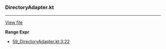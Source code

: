 ### DirectoryAdapter.kt
---
[View file](files/59_DirectoryAdapter.kt)

**Range Expr**

 - [59_DirectoryAdapter.kt:3:22](files/59_DirectoryAdapter.kt#L3:)
